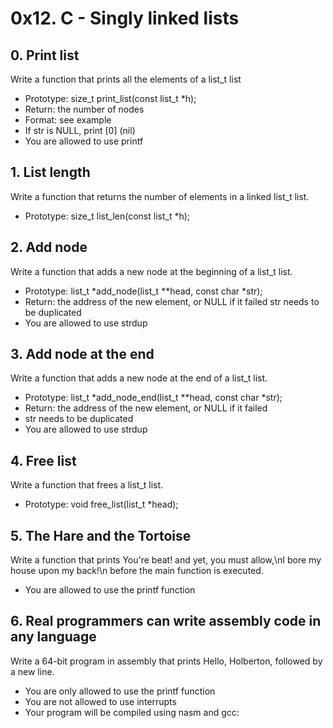 # 0x12. C - Singly linked lists

## 0. Print list
Write a function that prints all the elements of a list_t list
* Prototype: size_t print_list(const list_t *h);
* Return: the number of nodes
* Format: see example
* If str is NULL, print [0] (nil)
* You are allowed to use printf

## 1. List length
Write a function that returns the number of elements in a linked list_t list.

* Prototype: size_t list_len(const list_t *h);

## 2. Add node
Write a function that adds a new node at the beginning of a list_t list.

* Prototype: list_t *add_node(list_t **head, const char *str);
* Return: the address of the new element, or NULL if it failed
str needs to be duplicated
* You are allowed to use strdup

## 3. Add node at the end
Write a function that adds a new node at the end of a list_t list.

* Prototype: list_t *add_node_end(list_t **head, const char *str);
* Return: the address of the new element, or NULL if it failed
* str needs to be duplicated
* You are allowed to use strdup

## 4. Free list
Write a function that frees a list_t list.

* Prototype: void free_list(list_t *head);

## 5. The Hare and the Tortoise
Write a function that prints You're beat! and yet, you must allow,\nI bore my house upon my back!\n before the main function is executed.

* You are allowed to use the printf function

## 6. Real programmers can write assembly code in any language
Write a 64-bit program in assembly that prints Hello, Holberton, followed by a new line.

* You are only allowed to use the printf function
* You are not allowed to use interrupts
* Your program will be compiled using nasm and gcc:


